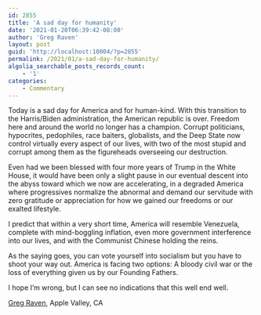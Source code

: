 ```yaml
---
id: 2855
title: 'A sad day for humanity'
date: '2021-01-20T06:39:42-08:00'
author: 'Greg Raven'
layout: post
guid: 'http://localhost:10004/?p=2855'
permalink: /2021/01/a-sad-day-for-humanity/
algolia_searchable_posts_records_count:
    - '1'
categories:
    - Commentary
---
```


Today is a sad day for America and for human-kind. With this transition to the Harris/Biden administration, the American republic is over. Freedom here and around the world no longer has a champion. Corrupt politicians, hypocrites, pedophiles, race baiters, globalists, and the Deep State now control virtually every aspect of our lives, with two of the most stupid and corrupt among them as the figureheads overseeing our destruction.

Even had we been blessed with four more years of Trump in the White House, it would have been only a slight pause in our eventual descent into the abyss toward which we now are accelerating, in a degraded America where progressives normalize the abnormal and demand our servitude with zero gratitude or appreciation for how we gained our freedoms or our exalted lifestyle.

I predict that within a very short time, America will resemble Venezuela, complete with mind-boggling inflation, even more government interference into our lives, and with the Communist Chinese holding the reins.

As the saying goes, you can vote yourself into socialism but you have to shoot your way out. America is facing two options: A bloody civil war or the loss of everything given us by our Founding Fathers.

I hope I’m wrong, but I can see no indications that this well end well.

[Greg Raven](https://www.gregraven.org/), Apple Valley, CA